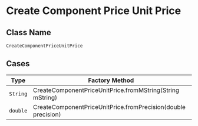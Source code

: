 
# Create Component Price Unit Price

## Class Name

`CreateComponentPriceUnitPrice`

## Cases

| Type | Factory Method |
|  --- | --- |
| `String` | CreateComponentPriceUnitPrice.fromMString(String mString) |
| `double` | CreateComponentPriceUnitPrice.fromPrecision(double precision) |

